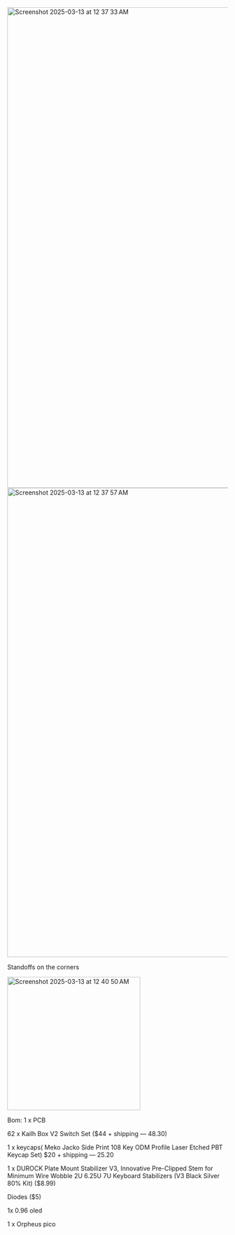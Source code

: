 <img width="1096" alt="Screenshot 2025-03-13 at 12 37 33 AM" src="https://github.com/user-attachments/assets/1ba4fe1e-758a-40fe-80fe-ad6d9c663416" />

<img width="1070" alt="Screenshot 2025-03-13 at 12 37 57 AM" src="https://github.com/user-attachments/assets/79ea61a9-52be-422c-982f-4a567f2b41f9" />

Standoffs on the corners




<img width="304" alt="Screenshot 2025-03-13 at 12 40 50 AM" src="https://github.com/user-attachments/assets/7e68a556-6e03-48b3-9875-09090bbb3df1" />




Bom:
1 x PCB

62 x Kailh Box V2 Switch Set ($44 + shipping — 48.30)

1 x keycaps( Meko Jacko Side Print 108 Key ODM Profile Laser Etched PBT Keycap Set) $20 + shipping — 25.20

1 x DUROCK Plate Mount Stabilizer V3, Innovative Pre-Clipped Stem for Minimum Wire Wobble 2U 6.25U 7U Keyboard Stabilizers (V3 Black Silver 80% Kit) ($8.99)

Diodes ($5)

1x 0.96 oled 

1 x Orpheus pico

